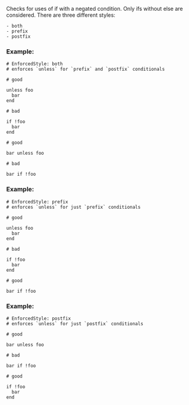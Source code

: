 Checks for uses of if with a negated condition. Only ifs
without else are considered. There are three different styles:

    - both
    - prefix
    - postfix

### Example:

    # EnforcedStyle: both
    # enforces `unless` for `prefix` and `postfix` conditionals

    # good

    unless foo
      bar
    end

    # bad

    if !foo
      bar
    end

    # good

    bar unless foo

    # bad

    bar if !foo

### Example:

    # EnforcedStyle: prefix
    # enforces `unless` for just `prefix` conditionals

    # good

    unless foo
      bar
    end

    # bad

    if !foo
      bar
    end

    # good

    bar if !foo

### Example:

    # EnforcedStyle: postfix
    # enforces `unless` for just `postfix` conditionals

    # good

    bar unless foo

    # bad

    bar if !foo

    # good

    if !foo
      bar
    end